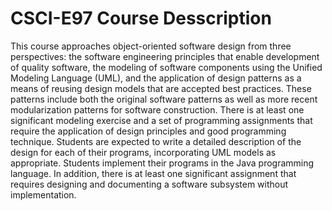 # CSCI-E97 Course Desscription

This course approaches object-oriented software design from three perspectives: the software engineering principles that enable development of quality software, the modeling of software components using the Unified Modeling Language (UML), and the application of design patterns as a means of reusing design models that are accepted best practices. These patterns include both the original software patterns as well as more recent modularization patterns for software construction. There is at least one significant modeling exercise and a set of programming assignments that require the application of design principles and good programming technique. Students are expected to write a detailed description of the design for each of their programs, incorporating UML models as appropriate. Students implement their programs in the Java programming language. In addition, there is at least one significant assignment that requires designing and documenting a software subsystem without implementation.


